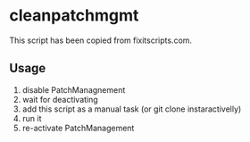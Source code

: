 # cleanpatchmgmt

This script has been copied from fixitscripts.com.

## Usage

1. disable PatchManagnement
2. wait for deactivating
3. add this script as a manual task (or git clone instaractivelly)
4. run it
5. re-activate PatchManagement
